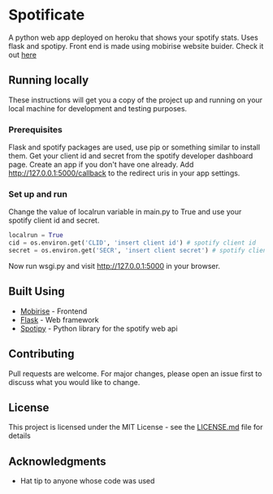 # Spotificate

A python web app deployed on heroku that shows your spotify stats. Uses flask and spotipy. Front end is made using mobirise website buider.
Check it out [here](https://spotificate.herokuapp.com/)

## Running locally

These instructions will get you a copy of the project up and running on your local machine for development and testing purposes.

### Prerequisites

Flask and spotify packages are used, use pip or something similar to install them.
Get your client id and secret from the spotify developer dashboard page. Create an app if you don't have one already.
Add http://127.0.0.1:5000/callback to the redirect uris in your app settings.

### Set up and run

Change the value of localrun variable in main.py to True and use your spotify client id and secret.

```python
localrun = True
cid = os.environ.get('CLID', 'insert client id') # spotify client id
secret = os.environ.get('SECR', 'insert client secret') # spotify client secret
```

Now run wsgi.py and visit http://127.0.0.1:5000 in your browser.

## Built Using

* [Mobirise](https://mobirise.com/) - Frontend 
* [Flask](https://flask.palletsprojects.com/) - Web framework 
* [Spotipy](https://spotipy.readthedocs.io/) - Python library for the spotify web api

## Contributing

Pull requests are welcome. For major changes, please open an issue first to discuss what you would like to change.

## License

This project is licensed under the MIT License - see the [LICENSE.md](LICENSE) file for details

## Acknowledgments

* Hat tip to anyone whose code was used




